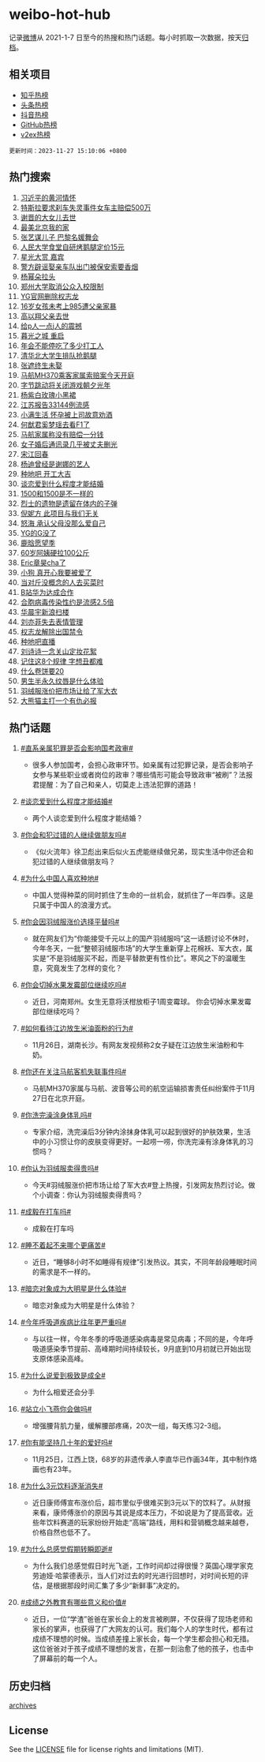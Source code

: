 # weibo-hot-hub

记录[微博](https://www.weibo.com)从 2021-1-7 日至今的热搜和热门话题。每小时抓取一次数据，按天[归档](archives)。

## 相关项目

- [知乎热榜](https://github.com/lonnyzhang423/zhihu-hot-hub)
- [头条热榜](https://github.com/lonnyzhang423/toutiao-hot-hub)
- [抖音热榜](https://github.com/lonnyzhang423/douyin-hot-hub)
- [GitHub热榜](https://github.com/lonnyzhang423/github-hot-hub)
- [v2ex热榜](https://github.com/lonnyzhang423/v2ex-hot-hub)


`更新时间：2023-11-27 15:10:06 +0800`

## 热门搜索

1. [习近平的黄河情怀](https://m.weibo.cn/search?containerid=100103type%3D1%26t%3D10%26q%3D%23%E4%B9%A0%E8%BF%91%E5%B9%B3%E7%9A%84%E9%BB%84%E6%B2%B3%E6%83%85%E6%80%80%23&stream_entry_id=51&isnewpage=1&extparam=seat%3D1%26pos%3D0%26dgr%3D0%26cate%3D10103%26c_type%3D51%26q%3D%2523%25E4%25B9%25A0%25E8%25BF%2591%25E5%25B9%25B3%25E7%259A%2584%25E9%25BB%2584%25E6%25B2%25B3%25E6%2583%2585%25E6%2580%2580%2523%26stream_entry_id%3D51%26filter_type%3Drealtimehot%26display_time%3D1701069004%26pre_seqid%3D170106900455301317907)
1. [特斯拉要求刹车失灵事件女车主赔偿500万](https://m.weibo.cn/search?containerid=100103type%3D1%26t%3D10%26q%3D%23%E7%89%B9%E6%96%AF%E6%8B%89%E8%A6%81%E6%B1%82%E5%88%B9%E8%BD%A6%E5%A4%B1%E7%81%B5%E4%BA%8B%E4%BB%B6%E5%A5%B3%E8%BD%A6%E4%B8%BB%E8%B5%94%E5%81%BF500%E4%B8%87%23&stream_entry_id=31&isnewpage=1&extparam=seat%3D1%26c_type%3D31%26dgr%3D0%26cate%3D5001%26q%3D%2523%25E7%2589%25B9%25E6%2596%25AF%25E6%258B%2589%25E8%25A6%2581%25E6%25B1%2582%25E5%2588%25B9%25E8%25BD%25A6%25E5%25A4%25B1%25E7%2581%25B5%25E4%25BA%258B%25E4%25BB%25B6%25E5%25A5%25B3%25E8%25BD%25A6%25E4%25B8%25BB%25E8%25B5%2594%25E5%2581%25BF500%25E4%25B8%2587%2523%26flag%3D1%26band_rank%3D1%26pos%3D0%26filter_type%3Drealtimehot%26stream_entry_id%3D31%26lcate%3D5001%26realpos%3D1%26display_time%3D1701069004%26pre_seqid%3D170106900455301317907)
1. [谢晋的大女儿去世](https://m.weibo.cn/search?containerid=100103type%3D1%26t%3D10%26q%3D%23%E8%B0%A2%E6%99%8B%E7%9A%84%E5%A4%A7%E5%A5%B3%E5%84%BF%E5%8E%BB%E4%B8%96%23&stream_entry_id=31&isnewpage=1&extparam=seat%3D1%26c_type%3D31%26dgr%3D0%26cate%3D5001%26q%3D%2523%25E8%25B0%25A2%25E6%2599%258B%25E7%259A%2584%25E5%25A4%25A7%25E5%25A5%25B3%25E5%2584%25BF%25E5%258E%25BB%25E4%25B8%2596%2523%26flag%3D2%26band_rank%3D2%26pos%3D1%26filter_type%3Drealtimehot%26stream_entry_id%3D31%26lcate%3D5001%26realpos%3D2%26display_time%3D1701069004%26pre_seqid%3D170106900455301317907)
1. [最美北京我的家](https://m.weibo.cn/search?containerid=100103type%3D1%26t%3D10%26q%3D%23%E6%9C%80%E7%BE%8E%E5%8C%97%E4%BA%AC%E6%88%91%E7%9A%84%E5%AE%B6%23&stream_entry_id=31&isnewpage=1&extparam=seat%3D1%26c_type%3D31%26dgr%3D0%26cate%3D5001%26q%3D%2523%25E6%259C%2580%25E7%25BE%258E%25E5%258C%2597%25E4%25BA%25AC%25E6%2588%2591%25E7%259A%2584%25E5%25AE%25B6%2523%26flag%3D0%26band_rank%3D3%26pos%3D2%26filter_type%3Drealtimehot%26stream_entry_id%3D31%26lcate%3D5001%26realpos%3D3%26display_time%3D1701069004%26pre_seqid%3D170106900455301317907)
1. [张艺谋儿子 巴黎名媛舞会](https://m.weibo.cn/search?containerid=100103type%3D1%26t%3D10%26q%3D%E5%BC%A0%E8%89%BA%E8%B0%8B%E5%84%BF%E5%AD%90+%E5%B7%B4%E9%BB%8E%E5%90%8D%E5%AA%9B%E8%88%9E%E4%BC%9A&stream_entry_id=31&isnewpage=1&extparam=seat%3D1%26c_type%3D31%26dgr%3D0%26cate%3D5001%26q%3D%25E5%25BC%25A0%25E8%2589%25BA%25E8%25B0%258B%25E5%2584%25BF%25E5%25AD%2590%2520%25E5%25B7%25B4%25E9%25BB%258E%25E5%2590%258D%25E5%25AA%259B%25E8%2588%259E%25E4%25BC%259A%26flag%3D2%26band_rank%3D4%26pos%3D3%26filter_type%3Drealtimehot%26stream_entry_id%3D31%26lcate%3D5001%26realpos%3D4%26display_time%3D1701069004%26pre_seqid%3D170106900455301317907)
1. [人民大学食堂自研烤鹅腿定价15元](https://m.weibo.cn/search?containerid=100103type%3D1%26t%3D10%26q%3D%23%E4%BA%BA%E6%B0%91%E5%A4%A7%E5%AD%A6%E9%A3%9F%E5%A0%82%E8%87%AA%E7%A0%94%E7%83%A4%E9%B9%85%E8%85%BF%E5%AE%9A%E4%BB%B715%E5%85%83%23&stream_entry_id=31&isnewpage=1&extparam=seat%3D1%26c_type%3D31%26dgr%3D0%26cate%3D5001%26q%3D%2523%25E4%25BA%25BA%25E6%25B0%2591%25E5%25A4%25A7%25E5%25AD%25A6%25E9%25A3%259F%25E5%25A0%2582%25E8%2587%25AA%25E7%25A0%2594%25E7%2583%25A4%25E9%25B9%2585%25E8%2585%25BF%25E5%25AE%259A%25E4%25BB%25B715%25E5%2585%2583%2523%26flag%3D1%26band_rank%3D5%26pos%3D4%26filter_type%3Drealtimehot%26stream_entry_id%3D31%26lcate%3D5001%26realpos%3D5%26display_time%3D1701069004%26pre_seqid%3D170106900455301317907)
1. [星光大赏 嘉宾](https://m.weibo.cn/search?containerid=100103type%3D1%26t%3D10%26q%3D%E6%98%9F%E5%85%89%E5%A4%A7%E8%B5%8F+%E5%98%89%E5%AE%BE&stream_entry_id=31&isnewpage=1&extparam=seat%3D1%26c_type%3D31%26dgr%3D0%26cate%3D5001%26q%3D%25E6%2598%259F%25E5%2585%2589%25E5%25A4%25A7%25E8%25B5%258F%2520%25E5%2598%2589%25E5%25AE%25BE%26flag%3D1%26band_rank%3D6%26pos%3D5%26filter_type%3Drealtimehot%26stream_entry_id%3D31%26lcate%3D5001%26realpos%3D6%26display_time%3D1701069004%26pre_seqid%3D170106900455301317907)
1. [警方辟谣娶亲车队出门被保安索要香烟](https://m.weibo.cn/search?containerid=100103type%3D1%26t%3D10%26q%3D%23%E8%AD%A6%E6%96%B9%E8%BE%9F%E8%B0%A3%E5%A8%B6%E4%BA%B2%E8%BD%A6%E9%98%9F%E5%87%BA%E9%97%A8%E8%A2%AB%E4%BF%9D%E5%AE%89%E7%B4%A2%E8%A6%81%E9%A6%99%E7%83%9F%23&stream_entry_id=31&isnewpage=1&extparam=seat%3D1%26c_type%3D31%26cate%3D5001%26q%3D%2523%25E8%25AD%25A6%25E6%2596%25B9%25E8%25BE%259F%25E8%25B0%25A3%25E5%25A8%25B6%25E4%25BA%25B2%25E8%25BD%25A6%25E9%2598%259F%25E5%2587%25BA%25E9%2597%25A8%25E8%25A2%25AB%25E4%25BF%259D%25E5%25AE%2589%25E7%25B4%25A2%25E8%25A6%2581%25E9%25A6%2599%25E7%2583%259F%2523%26pos%3D6%26adid%3D212571%26dgr%3D0%26band_rank%3D7%26lcate%3D5001%26stream_entry_id%3D31%26is_ad_pos%3D1%26filter_type%3Drealtimehot%26display_time%3D1701069004%26pre_seqid%3D170106900455301317907)
1. [杨幂朵拉头](https://m.weibo.cn/search?containerid=100103type%3D1%26t%3D10%26q%3D%23%E6%9D%A8%E5%B9%82%E6%9C%B5%E6%8B%89%E5%A4%B4%23&stream_entry_id=31&isnewpage=1&extparam=seat%3D1%26c_type%3D31%26dgr%3D0%26cate%3D5001%26q%3D%2523%25E6%259D%25A8%25E5%25B9%2582%25E6%259C%25B5%25E6%258B%2589%25E5%25A4%25B4%2523%26flag%3D2%26band_rank%3D7%26pos%3D7%26filter_type%3Drealtimehot%26stream_entry_id%3D31%26lcate%3D5001%26realpos%3D7%26display_time%3D1701069004%26pre_seqid%3D170106900455301317907)
1. [郑州大学取消公众入校限制](https://m.weibo.cn/search?containerid=100103type%3D1%26t%3D10%26q%3D%23%E9%83%91%E5%B7%9E%E5%A4%A7%E5%AD%A6%E5%8F%96%E6%B6%88%E5%85%AC%E4%BC%97%E5%85%A5%E6%A0%A1%E9%99%90%E5%88%B6%23&stream_entry_id=31&isnewpage=1&extparam=seat%3D1%26c_type%3D31%26dgr%3D0%26cate%3D5001%26q%3D%2523%25E9%2583%2591%25E5%25B7%259E%25E5%25A4%25A7%25E5%25AD%25A6%25E5%258F%2596%25E6%25B6%2588%25E5%2585%25AC%25E4%25BC%2597%25E5%2585%25A5%25E6%25A0%25A1%25E9%2599%2590%25E5%2588%25B6%2523%26flag%3D2%26band_rank%3D8%26pos%3D8%26filter_type%3Drealtimehot%26stream_entry_id%3D31%26lcate%3D5001%26realpos%3D8%26display_time%3D1701069004%26pre_seqid%3D170106900455301317907)
1. [YG官网删除权志龙](https://m.weibo.cn/search?containerid=100103type%3D1%26t%3D10%26q%3D%23YG%E5%AE%98%E7%BD%91%E5%88%A0%E9%99%A4%E6%9D%83%E5%BF%97%E9%BE%99%23&stream_entry_id=31&isnewpage=1&extparam=seat%3D1%26c_type%3D31%26dgr%3D0%26cate%3D5001%26q%3D%2523YG%25E5%25AE%2598%25E7%25BD%2591%25E5%2588%25A0%25E9%2599%25A4%25E6%259D%2583%25E5%25BF%2597%25E9%25BE%2599%2523%26flag%3D2%26band_rank%3D9%26pos%3D9%26filter_type%3Drealtimehot%26stream_entry_id%3D31%26lcate%3D5001%26realpos%3D9%26display_time%3D1701069004%26pre_seqid%3D170106900455301317907)
1. [16岁女孩未考上985遭父亲家暴](https://m.weibo.cn/search?containerid=100103type%3D1%26t%3D10%26q%3D%2316%E5%B2%81%E5%A5%B3%E5%AD%A9%E6%9C%AA%E8%80%83%E4%B8%8A985%E9%81%AD%E7%88%B6%E4%BA%B2%E5%AE%B6%E6%9A%B4%23&stream_entry_id=31&isnewpage=1&extparam=seat%3D1%26c_type%3D31%26dgr%3D0%26cate%3D5001%26q%3D%252316%25E5%25B2%2581%25E5%25A5%25B3%25E5%25AD%25A9%25E6%259C%25AA%25E8%2580%2583%25E4%25B8%258A985%25E9%2581%25AD%25E7%2588%25B6%25E4%25BA%25B2%25E5%25AE%25B6%25E6%259A%25B4%2523%26flag%3D2%26band_rank%3D10%26pos%3D10%26filter_type%3Drealtimehot%26stream_entry_id%3D31%26lcate%3D5001%26realpos%3D10%26display_time%3D1701069004%26pre_seqid%3D170106900455301317907)
1. [高以翔父亲去世](https://m.weibo.cn/search?containerid=100103type%3D1%26t%3D10%26q%3D%23%E9%AB%98%E4%BB%A5%E7%BF%94%E7%88%B6%E4%BA%B2%E5%8E%BB%E4%B8%96%23&stream_entry_id=31&isnewpage=1&extparam=seat%3D1%26c_type%3D31%26dgr%3D0%26cate%3D5001%26q%3D%2523%25E9%25AB%2598%25E4%25BB%25A5%25E7%25BF%2594%25E7%2588%25B6%25E4%25BA%25B2%25E5%258E%25BB%25E4%25B8%2596%2523%26flag%3D0%26band_rank%3D11%26pos%3D11%26filter_type%3Drealtimehot%26stream_entry_id%3D31%26lcate%3D5001%26realpos%3D11%26display_time%3D1701069004%26pre_seqid%3D170106900455301317907)
1. [给p人一点j人的震撼](https://m.weibo.cn/search?containerid=100103type%3D1%26t%3D10%26q%3D%E7%BB%99p%E4%BA%BA%E4%B8%80%E7%82%B9j%E4%BA%BA%E7%9A%84%E9%9C%87%E6%92%BC&stream_entry_id=31&isnewpage=1&extparam=seat%3D1%26c_type%3D31%26dgr%3D0%26cate%3D5001%26q%3D%25E7%25BB%2599p%25E4%25BA%25BA%25E4%25B8%2580%25E7%2582%25B9j%25E4%25BA%25BA%25E7%259A%2584%25E9%259C%2587%25E6%2592%25BC%26flag%3D1%26band_rank%3D12%26pos%3D12%26filter_type%3Drealtimehot%26stream_entry_id%3D31%26lcate%3D5001%26realpos%3D12%26display_time%3D1701069004%26pre_seqid%3D170106900455301317907)
1. [暮光之城 重启](https://m.weibo.cn/search?containerid=100103type%3D1%26t%3D10%26q%3D%E6%9A%AE%E5%85%89%E4%B9%8B%E5%9F%8E+%E9%87%8D%E5%90%AF&stream_entry_id=31&isnewpage=1&extparam=seat%3D1%26c_type%3D31%26dgr%3D0%26cate%3D5001%26q%3D%25E6%259A%25AE%25E5%2585%2589%25E4%25B9%258B%25E5%259F%258E%2520%25E9%2587%258D%25E5%2590%25AF%26flag%3D0%26band_rank%3D13%26pos%3D13%26filter_type%3Drealtimehot%26stream_entry_id%3D31%26lcate%3D5001%26realpos%3D13%26display_time%3D1701069004%26pre_seqid%3D170106900455301317907)
1. [年会不能停吃了多少打工人](https://m.weibo.cn/search?containerid=100103type%3D1%26t%3D10%26q%3D%E5%B9%B4%E4%BC%9A%E4%B8%8D%E8%83%BD%E5%81%9C%E5%90%83%E4%BA%86%E5%A4%9A%E5%B0%91%E6%89%93%E5%B7%A5%E4%BA%BA&stream_entry_id=31&isnewpage=1&extparam=seat%3D1%26c_type%3D31%26dgr%3D0%26cate%3D5001%26q%3D%25E5%25B9%25B4%25E4%25BC%259A%25E4%25B8%258D%25E8%2583%25BD%25E5%2581%259C%25E5%2590%2583%25E4%25BA%2586%25E5%25A4%259A%25E5%25B0%2591%25E6%2589%2593%25E5%25B7%25A5%25E4%25BA%25BA%26flag%3D1%26band_rank%3D14%26pos%3D14%26filter_type%3Drealtimehot%26stream_entry_id%3D31%26lcate%3D5001%26realpos%3D14%26display_time%3D1701069004%26pre_seqid%3D170106900455301317907)
1. [清华北大学生排队抢鹅腿](https://m.weibo.cn/search?containerid=100103type%3D1%26t%3D10%26q%3D%23%E6%B8%85%E5%8D%8E%E5%8C%97%E5%A4%A7%E5%AD%A6%E7%94%9F%E6%8E%92%E9%98%9F%E6%8A%A2%E9%B9%85%E8%85%BF%23&stream_entry_id=31&isnewpage=1&extparam=seat%3D1%26c_type%3D31%26dgr%3D0%26cate%3D5001%26q%3D%2523%25E6%25B8%2585%25E5%258D%258E%25E5%258C%2597%25E5%25A4%25A7%25E5%25AD%25A6%25E7%2594%259F%25E6%258E%2592%25E9%2598%259F%25E6%258A%25A2%25E9%25B9%2585%25E8%2585%25BF%2523%26flag%3D32768%26band_rank%3D15%26pos%3D15%26filter_type%3Drealtimehot%26stream_entry_id%3D31%26lcate%3D5001%26realpos%3D15%26display_time%3D1701069004%26pre_seqid%3D170106900455301317907)
1. [张遮终生未娶](https://m.weibo.cn/search?containerid=100103type%3D1%26t%3D10%26q%3D%23%E5%BC%A0%E9%81%AE%E7%BB%88%E7%94%9F%E6%9C%AA%E5%A8%B6%23&stream_entry_id=31&isnewpage=1&extparam=seat%3D1%26c_type%3D31%26dgr%3D0%26cate%3D5001%26q%3D%2523%25E5%25BC%25A0%25E9%2581%25AE%25E7%25BB%2588%25E7%2594%259F%25E6%259C%25AA%25E5%25A8%25B6%2523%26flag%3D0%26band_rank%3D16%26pos%3D16%26filter_type%3Drealtimehot%26stream_entry_id%3D31%26lcate%3D5001%26realpos%3D16%26display_time%3D1701069004%26pre_seqid%3D170106900455301317907)
1. [马航MH370乘客家属索赔案今天开庭](https://m.weibo.cn/search?containerid=100103type%3D1%26t%3D10%26q%3D%23%E9%A9%AC%E8%88%AAMH370%E4%B9%98%E5%AE%A2%E5%AE%B6%E5%B1%9E%E7%B4%A2%E8%B5%94%E6%A1%88%E4%BB%8A%E5%A4%A9%E5%BC%80%E5%BA%AD%23&stream_entry_id=31&isnewpage=1&extparam=seat%3D1%26c_type%3D31%26dgr%3D0%26cate%3D5001%26q%3D%2523%25E9%25A9%25AC%25E8%2588%25AAMH370%25E4%25B9%2598%25E5%25AE%25A2%25E5%25AE%25B6%25E5%25B1%259E%25E7%25B4%25A2%25E8%25B5%2594%25E6%25A1%2588%25E4%25BB%258A%25E5%25A4%25A9%25E5%25BC%2580%25E5%25BA%25AD%2523%26flag%3D2%26band_rank%3D17%26pos%3D17%26filter_type%3Drealtimehot%26stream_entry_id%3D31%26lcate%3D5001%26realpos%3D17%26display_time%3D1701069004%26pre_seqid%3D170106900455301317907)
1. [字节跳动将关闭游戏朝夕光年](https://m.weibo.cn/search?containerid=100103type%3D1%26t%3D10%26q%3D%23%E5%AD%97%E8%8A%82%E8%B7%B3%E5%8A%A8%E5%B0%86%E5%85%B3%E9%97%AD%E6%B8%B8%E6%88%8F%E6%9C%9D%E5%A4%95%E5%85%89%E5%B9%B4%23&stream_entry_id=31&isnewpage=1&extparam=seat%3D1%26c_type%3D31%26dgr%3D0%26cate%3D5001%26q%3D%2523%25E5%25AD%2597%25E8%258A%2582%25E8%25B7%25B3%25E5%258A%25A8%25E5%25B0%2586%25E5%2585%25B3%25E9%2597%25AD%25E6%25B8%25B8%25E6%2588%258F%25E6%259C%259D%25E5%25A4%2595%25E5%2585%2589%25E5%25B9%25B4%2523%26flag%3D0%26band_rank%3D18%26pos%3D18%26filter_type%3Drealtimehot%26stream_entry_id%3D31%26lcate%3D5001%26realpos%3D18%26display_time%3D1701069004%26pre_seqid%3D170106900455301317907)
1. [杨紫白玫瑰小黑裙](https://m.weibo.cn/search?containerid=100103type%3D1%26t%3D10%26q%3D%23%E6%9D%A8%E7%B4%AB%E7%99%BD%E7%8E%AB%E7%91%B0%E5%B0%8F%E9%BB%91%E8%A3%99%23&stream_entry_id=31&isnewpage=1&extparam=seat%3D1%26c_type%3D31%26dgr%3D0%26cate%3D5001%26q%3D%2523%25E6%259D%25A8%25E7%25B4%25AB%25E7%2599%25BD%25E7%258E%25AB%25E7%2591%25B0%25E5%25B0%258F%25E9%25BB%2591%25E8%25A3%2599%2523%26flag%3D1%26band_rank%3D19%26pos%3D19%26filter_type%3Drealtimehot%26stream_entry_id%3D31%26lcate%3D5001%26realpos%3D19%26display_time%3D1701069004%26pre_seqid%3D170106900455301317907)
1. [江苏报告33144例流感](https://m.weibo.cn/search?containerid=100103type%3D1%26t%3D10%26q%3D%23%E6%B1%9F%E8%8B%8F%E6%8A%A5%E5%91%8A33144%E4%BE%8B%E6%B5%81%E6%84%9F%23&stream_entry_id=31&isnewpage=1&extparam=seat%3D1%26c_type%3D31%26dgr%3D0%26cate%3D5001%26q%3D%2523%25E6%25B1%259F%25E8%258B%258F%25E6%258A%25A5%25E5%2591%258A33144%25E4%25BE%258B%25E6%25B5%2581%25E6%2584%259F%2523%26flag%3D1%26band_rank%3D20%26pos%3D20%26filter_type%3Drealtimehot%26stream_entry_id%3D31%26lcate%3D5001%26realpos%3D20%26display_time%3D1701069004%26pre_seqid%3D170106900455301317907)
1. [小满生活 怀孕被上司故意劝酒](https://m.weibo.cn/search?containerid=100103type%3D1%26t%3D10%26q%3D%E5%B0%8F%E6%BB%A1%E7%94%9F%E6%B4%BB+%E6%80%80%E5%AD%95%E8%A2%AB%E4%B8%8A%E5%8F%B8%E6%95%85%E6%84%8F%E5%8A%9D%E9%85%92&stream_entry_id=31&isnewpage=1&extparam=seat%3D1%26c_type%3D31%26dgr%3D0%26cate%3D5001%26q%3D%25E5%25B0%258F%25E6%25BB%25A1%25E7%2594%259F%25E6%25B4%25BB%2520%25E6%2580%2580%25E5%25AD%2595%25E8%25A2%25AB%25E4%25B8%258A%25E5%258F%25B8%25E6%2595%2585%25E6%2584%258F%25E5%258A%259D%25E9%2585%2592%26flag%3D1%26band_rank%3D21%26pos%3D21%26filter_type%3Drealtimehot%26stream_entry_id%3D31%26lcate%3D5001%26realpos%3D21%26display_time%3D1701069004%26pre_seqid%3D170106900455301317907)
1. [何猷君奚梦瑶去看F1了](https://m.weibo.cn/search?containerid=100103type%3D1%26t%3D10%26q%3D%E4%BD%95%E7%8C%B7%E5%90%9B%E5%A5%9A%E6%A2%A6%E7%91%B6%E5%8E%BB%E7%9C%8BF1%E4%BA%86&stream_entry_id=31&isnewpage=1&extparam=seat%3D1%26c_type%3D31%26dgr%3D0%26cate%3D5001%26q%3D%25E4%25BD%2595%25E7%258C%25B7%25E5%2590%259B%25E5%25A5%259A%25E6%25A2%25A6%25E7%2591%25B6%25E5%258E%25BB%25E7%259C%258BF1%25E4%25BA%2586%26flag%3D1%26band_rank%3D22%26pos%3D22%26filter_type%3Drealtimehot%26stream_entry_id%3D31%26lcate%3D5001%26realpos%3D22%26display_time%3D1701069004%26pre_seqid%3D170106900455301317907)
1. [马航家属称没有赔偿一分钱](https://m.weibo.cn/search?containerid=100103type%3D1%26t%3D10%26q%3D%23%E9%A9%AC%E8%88%AA%E5%AE%B6%E5%B1%9E%E7%A7%B0%E6%B2%A1%E6%9C%89%E8%B5%94%E5%81%BF%E4%B8%80%E5%88%86%E9%92%B1%23&stream_entry_id=31&isnewpage=1&extparam=seat%3D1%26c_type%3D31%26dgr%3D0%26cate%3D5001%26q%3D%2523%25E9%25A9%25AC%25E8%2588%25AA%25E5%25AE%25B6%25E5%25B1%259E%25E7%25A7%25B0%25E6%25B2%25A1%25E6%259C%2589%25E8%25B5%2594%25E5%2581%25BF%25E4%25B8%2580%25E5%2588%2586%25E9%2592%25B1%2523%26flag%3D0%26band_rank%3D23%26pos%3D23%26filter_type%3Drealtimehot%26stream_entry_id%3D31%26lcate%3D5001%26realpos%3D23%26display_time%3D1701069004%26pre_seqid%3D170106900455301317907)
1. [女子婚后通讯录几乎被丈夫删光](https://m.weibo.cn/search?containerid=100103type%3D1%26t%3D10%26q%3D%23%E5%A5%B3%E5%AD%90%E5%A9%9A%E5%90%8E%E9%80%9A%E8%AE%AF%E5%BD%95%E5%87%A0%E4%B9%8E%E8%A2%AB%E4%B8%88%E5%A4%AB%E5%88%A0%E5%85%89%23&stream_entry_id=31&isnewpage=1&extparam=seat%3D1%26c_type%3D31%26dgr%3D0%26cate%3D5001%26q%3D%2523%25E5%25A5%25B3%25E5%25AD%2590%25E5%25A9%259A%25E5%2590%258E%25E9%2580%259A%25E8%25AE%25AF%25E5%25BD%2595%25E5%2587%25A0%25E4%25B9%258E%25E8%25A2%25AB%25E4%25B8%2588%25E5%25A4%25AB%25E5%2588%25A0%25E5%2585%2589%2523%26flag%3D1%26band_rank%3D24%26pos%3D24%26filter_type%3Drealtimehot%26stream_entry_id%3D31%26lcate%3D5001%26realpos%3D24%26display_time%3D1701069004%26pre_seqid%3D170106900455301317907)
1. [宋江回春](https://m.weibo.cn/search?containerid=100103type%3D1%26t%3D10%26q%3D%E5%AE%8B%E6%B1%9F%E5%9B%9E%E6%98%A5&stream_entry_id=31&isnewpage=1&extparam=seat%3D1%26c_type%3D31%26dgr%3D0%26cate%3D5001%26q%3D%25E5%25AE%258B%25E6%25B1%259F%25E5%259B%259E%25E6%2598%25A5%26flag%3D1%26band_rank%3D25%26pos%3D25%26filter_type%3Drealtimehot%26stream_entry_id%3D31%26lcate%3D5001%26realpos%3D25%26display_time%3D1701069004%26pre_seqid%3D170106900455301317907)
1. [杨迪曾经是谢娜的艺人](https://m.weibo.cn/search?containerid=100103type%3D1%26t%3D10%26q%3D%23%E6%9D%A8%E8%BF%AA%E6%9B%BE%E7%BB%8F%E6%98%AF%E8%B0%A2%E5%A8%9C%E7%9A%84%E8%89%BA%E4%BA%BA%23&stream_entry_id=31&isnewpage=1&extparam=seat%3D1%26c_type%3D31%26dgr%3D0%26cate%3D5001%26q%3D%2523%25E6%259D%25A8%25E8%25BF%25AA%25E6%259B%25BE%25E7%25BB%258F%25E6%2598%25AF%25E8%25B0%25A2%25E5%25A8%259C%25E7%259A%2584%25E8%2589%25BA%25E4%25BA%25BA%2523%26flag%3D1%26band_rank%3D26%26pos%3D26%26filter_type%3Drealtimehot%26stream_entry_id%3D31%26lcate%3D5001%26realpos%3D26%26display_time%3D1701069004%26pre_seqid%3D170106900455301317907)
1. [种地吧 开工大吉](https://m.weibo.cn/search?containerid=100103type%3D1%26t%3D10%26q%3D%E7%A7%8D%E5%9C%B0%E5%90%A7+%E5%BC%80%E5%B7%A5%E5%A4%A7%E5%90%89&stream_entry_id=31&isnewpage=1&extparam=seat%3D1%26c_type%3D31%26dgr%3D0%26cate%3D5001%26q%3D%25E7%25A7%258D%25E5%259C%25B0%25E5%2590%25A7%2520%25E5%25BC%2580%25E5%25B7%25A5%25E5%25A4%25A7%25E5%2590%2589%26flag%3D0%26band_rank%3D27%26pos%3D27%26filter_type%3Drealtimehot%26stream_entry_id%3D31%26lcate%3D5001%26realpos%3D27%26display_time%3D1701069004%26pre_seqid%3D170106900455301317907)
1. [谈恋爱到什么程度才能结婚](https://m.weibo.cn/search?containerid=100103type%3D1%26t%3D10%26q%3D%23%E8%B0%88%E6%81%8B%E7%88%B1%E5%88%B0%E4%BB%80%E4%B9%88%E7%A8%8B%E5%BA%A6%E6%89%8D%E8%83%BD%E7%BB%93%E5%A9%9A%23&stream_entry_id=31&isnewpage=1&extparam=seat%3D1%26c_type%3D31%26dgr%3D0%26cate%3D5001%26q%3D%2523%25E8%25B0%2588%25E6%2581%258B%25E7%2588%25B1%25E5%2588%25B0%25E4%25BB%2580%25E4%25B9%2588%25E7%25A8%258B%25E5%25BA%25A6%25E6%2589%258D%25E8%2583%25BD%25E7%25BB%2593%25E5%25A9%259A%2523%26flag%3D1%26band_rank%3D28%26pos%3D28%26filter_type%3Drealtimehot%26stream_entry_id%3D31%26lcate%3D5001%26realpos%3D28%26display_time%3D1701069004%26pre_seqid%3D170106900455301317907)
1. [1500和1500是不一样的](https://m.weibo.cn/search?containerid=100103type%3D1%26t%3D10%26q%3D1500%E5%92%8C1500%E6%98%AF%E4%B8%8D%E4%B8%80%E6%A0%B7%E7%9A%84&stream_entry_id=31&isnewpage=1&extparam=seat%3D1%26c_type%3D31%26dgr%3D0%26cate%3D5001%26q%3D1500%25E5%2592%258C1500%25E6%2598%25AF%25E4%25B8%258D%25E4%25B8%2580%25E6%25A0%25B7%25E7%259A%2584%26flag%3D0%26band_rank%3D29%26pos%3D29%26filter_type%3Drealtimehot%26stream_entry_id%3D31%26lcate%3D5001%26realpos%3D29%26display_time%3D1701069004%26pre_seqid%3D170106900455301317907)
1. [烈士的遗物是遗留在体内的子弹](https://m.weibo.cn/search?containerid=100103type%3D1%26t%3D10%26q%3D%23%E7%83%88%E5%A3%AB%E7%9A%84%E9%81%97%E7%89%A9%E6%98%AF%E9%81%97%E7%95%99%E5%9C%A8%E4%BD%93%E5%86%85%E7%9A%84%E5%AD%90%E5%BC%B9%23&stream_entry_id=31&isnewpage=1&extparam=seat%3D1%26c_type%3D31%26dgr%3D0%26cate%3D5001%26q%3D%2523%25E7%2583%2588%25E5%25A3%25AB%25E7%259A%2584%25E9%2581%2597%25E7%2589%25A9%25E6%2598%25AF%25E9%2581%2597%25E7%2595%2599%25E5%259C%25A8%25E4%25BD%2593%25E5%2586%2585%25E7%259A%2584%25E5%25AD%2590%25E5%25BC%25B9%2523%26flag%3D0%26band_rank%3D30%26pos%3D30%26filter_type%3Drealtimehot%26stream_entry_id%3D31%26lcate%3D5001%26realpos%3D30%26display_time%3D1701069004%26pre_seqid%3D170106900455301317907)
1. [倪妮方 此项目与我们无关](https://m.weibo.cn/search?containerid=100103type%3D1%26t%3D10%26q%3D%E5%80%AA%E5%A6%AE%E6%96%B9+%E6%AD%A4%E9%A1%B9%E7%9B%AE%E4%B8%8E%E6%88%91%E4%BB%AC%E6%97%A0%E5%85%B3&stream_entry_id=31&isnewpage=1&extparam=seat%3D1%26c_type%3D31%26dgr%3D0%26cate%3D5001%26q%3D%25E5%2580%25AA%25E5%25A6%25AE%25E6%2596%25B9%2520%25E6%25AD%25A4%25E9%25A1%25B9%25E7%259B%25AE%25E4%25B8%258E%25E6%2588%2591%25E4%25BB%25AC%25E6%2597%25A0%25E5%2585%25B3%26flag%3D1%26band_rank%3D31%26pos%3D31%26filter_type%3Drealtimehot%26stream_entry_id%3D31%26lcate%3D5001%26realpos%3D31%26display_time%3D1701069004%26pre_seqid%3D170106900455301317907)
1. [怒海 承认父母没那么爱自己](https://m.weibo.cn/search?containerid=100103type%3D1%26t%3D10%26q%3D%E6%80%92%E6%B5%B7+%E6%89%BF%E8%AE%A4%E7%88%B6%E6%AF%8D%E6%B2%A1%E9%82%A3%E4%B9%88%E7%88%B1%E8%87%AA%E5%B7%B1&stream_entry_id=31&isnewpage=1&extparam=seat%3D1%26c_type%3D31%26dgr%3D0%26cate%3D5001%26q%3D%25E6%2580%2592%25E6%25B5%25B7%2520%25E6%2589%25BF%25E8%25AE%25A4%25E7%2588%25B6%25E6%25AF%258D%25E6%25B2%25A1%25E9%2582%25A3%25E4%25B9%2588%25E7%2588%25B1%25E8%2587%25AA%25E5%25B7%25B1%26flag%3D0%26band_rank%3D32%26pos%3D32%26filter_type%3Drealtimehot%26stream_entry_id%3D31%26lcate%3D5001%26realpos%3D32%26display_time%3D1701069004%26pre_seqid%3D170106900455301317907)
1. [YG的G没了](https://m.weibo.cn/search?containerid=100103type%3D1%26t%3D10%26q%3DYG%E7%9A%84G%E6%B2%A1%E4%BA%86&stream_entry_id=31&isnewpage=1&extparam=seat%3D1%26c_type%3D31%26dgr%3D0%26cate%3D5001%26q%3DYG%25E7%259A%2584G%25E6%25B2%25A1%25E4%25BA%2586%26flag%3D1%26band_rank%3D33%26pos%3D33%26filter_type%3Drealtimehot%26stream_entry_id%3D31%26lcate%3D5001%26realpos%3D33%26display_time%3D1701069004%26pre_seqid%3D170106900455301317907)
1. [鹿晗愿望季](https://m.weibo.cn/search?containerid=100103type%3D1%26t%3D10%26q%3D%23%E9%B9%BF%E6%99%97%E6%84%BF%E6%9C%9B%E5%AD%A3%23&stream_entry_id=31&isnewpage=1&extparam=seat%3D1%26c_type%3D31%26dgr%3D0%26cate%3D5001%26q%3D%2523%25E9%25B9%25BF%25E6%2599%2597%25E6%2584%25BF%25E6%259C%259B%25E5%25AD%25A3%2523%26flag%3D1%26band_rank%3D34%26pos%3D34%26filter_type%3Drealtimehot%26stream_entry_id%3D31%26lcate%3D5001%26realpos%3D34%26display_time%3D1701069004%26pre_seqid%3D170106900455301317907)
1. [60岁阿姨硬拉100公斤](https://m.weibo.cn/search?containerid=100103type%3D1%26t%3D10%26q%3D%2360%E5%B2%81%E9%98%BF%E5%A7%A8%E7%A1%AC%E6%8B%89100%E5%85%AC%E6%96%A4%23&stream_entry_id=31&isnewpage=1&extparam=seat%3D1%26c_type%3D31%26dgr%3D0%26cate%3D5001%26q%3D%252360%25E5%25B2%2581%25E9%2598%25BF%25E5%25A7%25A8%25E7%25A1%25AC%25E6%258B%2589100%25E5%2585%25AC%25E6%2596%25A4%2523%26flag%3D1%26band_rank%3D35%26pos%3D35%26filter_type%3Drealtimehot%26stream_entry_id%3D31%26lcate%3D5001%26realpos%3D35%26display_time%3D1701069004%26pre_seqid%3D170106900455301317907)
1. [Eric章昊cha了](https://m.weibo.cn/search?containerid=100103type%3D1%26t%3D10%26q%3DEric%E7%AB%A0%E6%98%8Acha%E4%BA%86&stream_entry_id=31&isnewpage=1&extparam=seat%3D1%26c_type%3D31%26dgr%3D0%26cate%3D5001%26q%3DEric%25E7%25AB%25A0%25E6%2598%258Acha%25E4%25BA%2586%26flag%3D1%26band_rank%3D36%26pos%3D36%26filter_type%3Drealtimehot%26stream_entry_id%3D31%26lcate%3D5001%26realpos%3D36%26display_time%3D1701069004%26pre_seqid%3D170106900455301317907)
1. [小狗 真开心我要被爱了](https://m.weibo.cn/search?containerid=100103type%3D1%26t%3D10%26q%3D%E5%B0%8F%E7%8B%97+%E7%9C%9F%E5%BC%80%E5%BF%83%E6%88%91%E8%A6%81%E8%A2%AB%E7%88%B1%E4%BA%86&stream_entry_id=31&isnewpage=1&extparam=seat%3D1%26c_type%3D31%26dgr%3D0%26cate%3D5001%26q%3D%25E5%25B0%258F%25E7%258B%2597%2520%25E7%259C%259F%25E5%25BC%2580%25E5%25BF%2583%25E6%2588%2591%25E8%25A6%2581%25E8%25A2%25AB%25E7%2588%25B1%25E4%25BA%2586%26flag%3D1%26band_rank%3D37%26pos%3D37%26filter_type%3Drealtimehot%26stream_entry_id%3D31%26lcate%3D5001%26realpos%3D37%26display_time%3D1701069004%26pre_seqid%3D170106900455301317907)
1. [当对斤没概念的人去买菜时](https://m.weibo.cn/search?containerid=100103type%3D1%26t%3D10%26q%3D%23%E5%BD%93%E5%AF%B9%E6%96%A4%E6%B2%A1%E6%A6%82%E5%BF%B5%E7%9A%84%E4%BA%BA%E5%8E%BB%E4%B9%B0%E8%8F%9C%E6%97%B6%23&stream_entry_id=31&isnewpage=1&extparam=seat%3D1%26c_type%3D31%26dgr%3D0%26cate%3D5001%26q%3D%2523%25E5%25BD%2593%25E5%25AF%25B9%25E6%2596%25A4%25E6%25B2%25A1%25E6%25A6%2582%25E5%25BF%25B5%25E7%259A%2584%25E4%25BA%25BA%25E5%258E%25BB%25E4%25B9%25B0%25E8%258F%259C%25E6%2597%25B6%2523%26flag%3D1%26band_rank%3D38%26pos%3D38%26filter_type%3Drealtimehot%26stream_entry_id%3D31%26lcate%3D5001%26realpos%3D38%26display_time%3D1701069004%26pre_seqid%3D170106900455301317907)
1. [B站华为达成合作](https://m.weibo.cn/search?containerid=100103type%3D1%26t%3D10%26q%3D%23B%E7%AB%99%E5%8D%8E%E4%B8%BA%E8%BE%BE%E6%88%90%E5%90%88%E4%BD%9C%23&stream_entry_id=31&isnewpage=1&extparam=seat%3D1%26c_type%3D31%26dgr%3D0%26cate%3D5001%26q%3D%2523B%25E7%25AB%2599%25E5%258D%258E%25E4%25B8%25BA%25E8%25BE%25BE%25E6%2588%2590%25E5%2590%2588%25E4%25BD%259C%2523%26flag%3D0%26band_rank%3D39%26pos%3D39%26filter_type%3Drealtimehot%26stream_entry_id%3D31%26lcate%3D5001%26realpos%3D39%26display_time%3D1701069004%26pre_seqid%3D170106900455301317907)
1. [合胞病毒传染性约是流感2.5倍](https://m.weibo.cn/search?containerid=100103type%3D1%26t%3D10%26q%3D%23%E5%90%88%E8%83%9E%E7%97%85%E6%AF%92%E4%BC%A0%E6%9F%93%E6%80%A7%E7%BA%A6%E6%98%AF%E6%B5%81%E6%84%9F2.5%E5%80%8D%23&stream_entry_id=31&isnewpage=1&extparam=seat%3D1%26c_type%3D31%26dgr%3D0%26cate%3D5001%26q%3D%2523%25E5%2590%2588%25E8%2583%259E%25E7%2597%2585%25E6%25AF%2592%25E4%25BC%25A0%25E6%259F%2593%25E6%2580%25A7%25E7%25BA%25A6%25E6%2598%25AF%25E6%25B5%2581%25E6%2584%259F2.5%25E5%2580%258D%2523%26flag%3D1%26band_rank%3D40%26pos%3D40%26filter_type%3Drealtimehot%26stream_entry_id%3D31%26lcate%3D5001%26realpos%3D40%26display_time%3D1701069004%26pre_seqid%3D170106900455301317907)
1. [华晨宇新浪扫楼](https://m.weibo.cn/search?containerid=100103type%3D1%26t%3D10%26q%3D%23%E5%8D%8E%E6%99%A8%E5%AE%87%E6%96%B0%E6%B5%AA%E6%89%AB%E6%A5%BC%23&stream_entry_id=31&isnewpage=1&extparam=seat%3D1%26c_type%3D31%26dgr%3D0%26cate%3D5001%26q%3D%2523%25E5%258D%258E%25E6%2599%25A8%25E5%25AE%2587%25E6%2596%25B0%25E6%25B5%25AA%25E6%2589%25AB%25E6%25A5%25BC%2523%26flag%3D1%26band_rank%3D41%26pos%3D41%26filter_type%3Drealtimehot%26stream_entry_id%3D31%26lcate%3D5001%26realpos%3D41%26display_time%3D1701069004%26pre_seqid%3D170106900455301317907)
1. [刘亦菲失去表情管理](https://m.weibo.cn/search?containerid=100103type%3D1%26t%3D10%26q%3D%E5%88%98%E4%BA%A6%E8%8F%B2%E5%A4%B1%E5%8E%BB%E8%A1%A8%E6%83%85%E7%AE%A1%E7%90%86&stream_entry_id=31&isnewpage=1&extparam=seat%3D1%26c_type%3D31%26dgr%3D0%26cate%3D5001%26q%3D%25E5%2588%2598%25E4%25BA%25A6%25E8%258F%25B2%25E5%25A4%25B1%25E5%258E%25BB%25E8%25A1%25A8%25E6%2583%2585%25E7%25AE%25A1%25E7%2590%2586%26flag%3D0%26band_rank%3D42%26pos%3D42%26filter_type%3Drealtimehot%26stream_entry_id%3D31%26lcate%3D5001%26realpos%3D42%26display_time%3D1701069004%26pre_seqid%3D170106900455301317907)
1. [权志龙解除出国禁令](https://m.weibo.cn/search?containerid=100103type%3D1%26t%3D10%26q%3D%23%E6%9D%83%E5%BF%97%E9%BE%99%E8%A7%A3%E9%99%A4%E5%87%BA%E5%9B%BD%E7%A6%81%E4%BB%A4%23&stream_entry_id=31&isnewpage=1&extparam=seat%3D1%26c_type%3D31%26dgr%3D0%26cate%3D5001%26q%3D%2523%25E6%259D%2583%25E5%25BF%2597%25E9%25BE%2599%25E8%25A7%25A3%25E9%2599%25A4%25E5%2587%25BA%25E5%259B%25BD%25E7%25A6%2581%25E4%25BB%25A4%2523%26flag%3D1%26band_rank%3D43%26pos%3D43%26filter_type%3Drealtimehot%26stream_entry_id%3D31%26lcate%3D5001%26realpos%3D43%26display_time%3D1701069004%26pre_seqid%3D170106900455301317907)
1. [种地吧直播](https://m.weibo.cn/search?containerid=100103type%3D1%26t%3D10%26q%3D%E7%A7%8D%E5%9C%B0%E5%90%A7%E7%9B%B4%E6%92%AD&stream_entry_id=31&isnewpage=1&extparam=seat%3D1%26c_type%3D31%26dgr%3D0%26cate%3D5001%26q%3D%25E7%25A7%258D%25E5%259C%25B0%25E5%2590%25A7%25E7%259B%25B4%25E6%2592%25AD%26flag%3D0%26band_rank%3D44%26pos%3D44%26filter_type%3Drealtimehot%26stream_entry_id%3D31%26lcate%3D5001%26realpos%3D44%26display_time%3D1701069004%26pre_seqid%3D170106900455301317907)
1. [刘诗诗一念关山定妆花絮](https://m.weibo.cn/search?containerid=100103type%3D1%26t%3D10%26q%3D%23%E5%88%98%E8%AF%97%E8%AF%97%E4%B8%80%E5%BF%B5%E5%85%B3%E5%B1%B1%E5%AE%9A%E5%A6%86%E8%8A%B1%E7%B5%AE%23&stream_entry_id=31&isnewpage=1&extparam=seat%3D1%26c_type%3D31%26dgr%3D0%26cate%3D5001%26q%3D%2523%25E5%2588%2598%25E8%25AF%2597%25E8%25AF%2597%25E4%25B8%2580%25E5%25BF%25B5%25E5%2585%25B3%25E5%25B1%25B1%25E5%25AE%259A%25E5%25A6%2586%25E8%258A%25B1%25E7%25B5%25AE%2523%26flag%3D1%26band_rank%3D45%26pos%3D45%26filter_type%3Drealtimehot%26stream_entry_id%3D31%26lcate%3D5001%26realpos%3D45%26display_time%3D1701069004%26pre_seqid%3D170106900455301317907)
1. [记住这8个规律 字想丑都难](https://m.weibo.cn/search?containerid=100103type%3D1%26t%3D10%26q%3D%E8%AE%B0%E4%BD%8F%E8%BF%998%E4%B8%AA%E8%A7%84%E5%BE%8B+%E5%AD%97%E6%83%B3%E4%B8%91%E9%83%BD%E9%9A%BE&stream_entry_id=31&isnewpage=1&extparam=seat%3D1%26c_type%3D31%26dgr%3D0%26cate%3D5001%26q%3D%25E8%25AE%25B0%25E4%25BD%258F%25E8%25BF%25998%25E4%25B8%25AA%25E8%25A7%2584%25E5%25BE%258B%2520%25E5%25AD%2597%25E6%2583%25B3%25E4%25B8%2591%25E9%2583%25BD%25E9%259A%25BE%26flag%3D1%26band_rank%3D46%26pos%3D46%26filter_type%3Drealtimehot%26stream_entry_id%3D31%26lcate%3D5001%26realpos%3D46%26display_time%3D1701069004%26pre_seqid%3D170106900455301317907)
1. [什么卷饼要20](https://m.weibo.cn/search?containerid=100103type%3D1%26t%3D10%26q%3D%E4%BB%80%E4%B9%88%E5%8D%B7%E9%A5%BC%E8%A6%8120&stream_entry_id=31&isnewpage=1&extparam=seat%3D1%26c_type%3D31%26dgr%3D0%26cate%3D5001%26q%3D%25E4%25BB%2580%25E4%25B9%2588%25E5%258D%25B7%25E9%25A5%25BC%25E8%25A6%258120%26flag%3D1%26band_rank%3D47%26pos%3D47%26filter_type%3Drealtimehot%26stream_entry_id%3D31%26lcate%3D5001%26realpos%3D47%26display_time%3D1701069004%26pre_seqid%3D170106900455301317907)
1. [男生半永久纹唇是什么体验](https://m.weibo.cn/search?containerid=100103type%3D1%26t%3D10%26q%3D%E7%94%B7%E7%94%9F%E5%8D%8A%E6%B0%B8%E4%B9%85%E7%BA%B9%E5%94%87%E6%98%AF%E4%BB%80%E4%B9%88%E4%BD%93%E9%AA%8C&stream_entry_id=31&isnewpage=1&extparam=seat%3D1%26c_type%3D31%26dgr%3D0%26cate%3D5001%26q%3D%25E7%2594%25B7%25E7%2594%259F%25E5%258D%258A%25E6%25B0%25B8%25E4%25B9%2585%25E7%25BA%25B9%25E5%2594%2587%25E6%2598%25AF%25E4%25BB%2580%25E4%25B9%2588%25E4%25BD%2593%25E9%25AA%258C%26flag%3D1%26band_rank%3D48%26pos%3D48%26filter_type%3Drealtimehot%26stream_entry_id%3D31%26lcate%3D5001%26realpos%3D48%26display_time%3D1701069004%26pre_seqid%3D170106900455301317907)
1. [羽绒服涨价把市场让给了军大衣](https://m.weibo.cn/search?containerid=100103type%3D1%26t%3D10%26q%3D%23%E7%BE%BD%E7%BB%92%E6%9C%8D%E6%B6%A8%E4%BB%B7%E6%8A%8A%E5%B8%82%E5%9C%BA%E8%AE%A9%E7%BB%99%E4%BA%86%E5%86%9B%E5%A4%A7%E8%A1%A3%23&stream_entry_id=31&isnewpage=1&extparam=seat%3D1%26c_type%3D31%26dgr%3D0%26cate%3D5001%26q%3D%2523%25E7%25BE%25BD%25E7%25BB%2592%25E6%259C%258D%25E6%25B6%25A8%25E4%25BB%25B7%25E6%258A%258A%25E5%25B8%2582%25E5%259C%25BA%25E8%25AE%25A9%25E7%25BB%2599%25E4%25BA%2586%25E5%2586%259B%25E5%25A4%25A7%25E8%25A1%25A3%2523%26flag%3D0%26band_rank%3D49%26pos%3D49%26filter_type%3Drealtimehot%26stream_entry_id%3D31%26lcate%3D5001%26realpos%3D49%26display_time%3D1701069004%26pre_seqid%3D170106900455301317907)
1. [大熊猫主打一个有仇必报](https://m.weibo.cn/search?containerid=100103type%3D1%26t%3D10%26q%3D%23%E5%A4%A7%E7%86%8A%E7%8C%AB%E4%B8%BB%E6%89%93%E4%B8%80%E4%B8%AA%E6%9C%89%E4%BB%87%E5%BF%85%E6%8A%A5%23&stream_entry_id=31&isnewpage=1&extparam=seat%3D1%26c_type%3D31%26dgr%3D0%26cate%3D5001%26q%3D%2523%25E5%25A4%25A7%25E7%2586%258A%25E7%258C%25AB%25E4%25B8%25BB%25E6%2589%2593%25E4%25B8%2580%25E4%25B8%25AA%25E6%259C%2589%25E4%25BB%2587%25E5%25BF%2585%25E6%258A%25A5%2523%26flag%3D32768%26band_rank%3D50%26pos%3D50%26filter_type%3Drealtimehot%26stream_entry_id%3D31%26lcate%3D5001%26realpos%3D50%26display_time%3D1701069004%26pre_seqid%3D170106900455301317907)

## 热门话题

1. [#直系亲属犯罪是否会影响国考政审#](https://m.weibo.cn/search?containerid=231522type%3D1%26t%3D10%26q%3D%23%E7%9B%B4%E7%B3%BB%E4%BA%B2%E5%B1%9E%E7%8A%AF%E7%BD%AA%E6%98%AF%E5%90%A6%E4%BC%9A%E5%BD%B1%E5%93%8D%E5%9B%BD%E8%80%83%E6%94%BF%E5%AE%A1%23&stream_entry_id=128&isnewpage=1&extparam=seat%3D1%26lcate%3D5004%26c_type%3D128%26cate%3D5004%26pos%3D1-0-0%26dgr%3D0%26unitid%3D1701004325824%26display_time%3D1701069006%26pre_seqid%3D17010690068300055782)
    - 很多人参加国考，会担心政审环节。如亲属有过犯罪记录，是否会影响子女参与某些职业或者岗位的政审？哪些情形可能会导致政审“被刷”？法报君提醒：为了自己和亲人，切莫走上违法犯罪的道路！

1. [#谈恋爱到什么程度才能结婚#](https://m.weibo.cn/search?containerid=231522type%3D1%26t%3D10%26q%3D%23%E8%B0%88%E6%81%8B%E7%88%B1%E5%88%B0%E4%BB%80%E4%B9%88%E7%A8%8B%E5%BA%A6%E6%89%8D%E8%83%BD%E7%BB%93%E5%A9%9A%23&stream_entry_id=128&isnewpage=1&extparam=seat%3D1%26lcate%3D5004%26c_type%3D128%26cate%3D5004%26pos%3D1-0-1%26dgr%3D0%26unitid%3D1701061668043%26display_time%3D1701069006%26pre_seqid%3D17010690068300055782)
    - 两个人谈恋爱到什么程度才能结婚？

1. [#你会和犯过错的人继续做朋友吗#](https://m.weibo.cn/search?containerid=231522type%3D1%26t%3D10%26q%3D%23%E4%BD%A0%E4%BC%9A%E5%92%8C%E7%8A%AF%E8%BF%87%E9%94%99%E7%9A%84%E4%BA%BA%E7%BB%A7%E7%BB%AD%E5%81%9A%E6%9C%8B%E5%8F%8B%E5%90%97%23&stream_entry_id=128&isnewpage=1&extparam=seat%3D1%26lcate%3D5004%26c_type%3D128%26cate%3D5004%26pos%3D1-0-2%26dgr%3D0%26unitid%3D1701063726351%26display_time%3D1701069006%26pre_seqid%3D17010690068300055782)
    - 《似火流年》徐卫彪出来后似火五虎能继续做兄弟，现实生活中你还会和犯过错的人继续做朋友吗？

1. [#为什么中国人喜欢种地#](https://m.weibo.cn/search?containerid=231522type%3D1%26t%3D10%26q%3D%23%E4%B8%BA%E4%BB%80%E4%B9%88%E4%B8%AD%E5%9B%BD%E4%BA%BA%E5%96%9C%E6%AC%A2%E7%A7%8D%E5%9C%B0%23&stream_entry_id=128&isnewpage=1&extparam=seat%3D1%26lcate%3D5004%26c_type%3D128%26cate%3D5004%26pos%3D1-0-3%26dgr%3D0%26unitid%3D1701055361611%26display_time%3D1701069006%26pre_seqid%3D17010690068300055782)
    - 中国人觉得种菜的同时抓住了生命的一丝机会，就抓住了一年四季。这是只属于中国人的浪漫方式。

1. [#你会因羽绒服涨价选择平替吗#](https://m.weibo.cn/search?containerid=231522type%3D1%26t%3D10%26q%3D%23%E4%BD%A0%E4%BC%9A%E5%9B%A0%E7%BE%BD%E7%BB%92%E6%9C%8D%E6%B6%A8%E4%BB%B7%E9%80%89%E6%8B%A9%E5%B9%B3%E6%9B%BF%E5%90%97%23&stream_entry_id=128&isnewpage=1&extparam=seat%3D1%26lcate%3D5004%26c_type%3D128%26cate%3D5004%26pos%3D1-0-4%26dgr%3D0%26unitid%3D1701055936454%26display_time%3D1701069006%26pre_seqid%3D17010690068300055782)
    - 就在网友们为“你能接受千元以上的国产羽绒服吗”这一话题讨论不休时，今年冬天，一批“整顿羽绒服市场”的大学生重新穿上花棉袄、军大衣，属实是“不是羽绒服买不起，而是平替款更有性价比”。寒风之下的温暖生意，究竟发生了怎样的变化？

1. [#你会切掉水果发霉部位继续吃吗#](https://m.weibo.cn/search?containerid=231522type%3D1%26t%3D10%26q%3D%23%E4%BD%A0%E4%BC%9A%E5%88%87%E6%8E%89%E6%B0%B4%E6%9E%9C%E5%8F%91%E9%9C%89%E9%83%A8%E4%BD%8D%E7%BB%A7%E7%BB%AD%E5%90%83%E5%90%97%23&stream_entry_id=128&isnewpage=1&extparam=seat%3D1%26lcate%3D5004%26c_type%3D128%26cate%3D5004%26pos%3D1-0-5%26dgr%3D0%26unitid%3D1701054424765%26display_time%3D1701069006%26pre_seqid%3D17010690068300055782)
    - 近日，河南郑州。女生无意将沃柑放柜子1周变霉球。 你会切掉水果发霉部位继续吃吗？

1. [#如何看待江边放生米油面粉的行为#](https://m.weibo.cn/search?containerid=231522type%3D1%26t%3D10%26q%3D%23%E5%A6%82%E4%BD%95%E7%9C%8B%E5%BE%85%E6%B1%9F%E8%BE%B9%E6%94%BE%E7%94%9F%E7%B1%B3%E6%B2%B9%E9%9D%A2%E7%B2%89%E7%9A%84%E8%A1%8C%E4%B8%BA%23&stream_entry_id=128&isnewpage=1&extparam=seat%3D1%26lcate%3D5004%26c_type%3D128%26cate%3D5004%26pos%3D1-0-6%26dgr%3D0%26unitid%3D1701058014863%26display_time%3D1701069006%26pre_seqid%3D17010690068300055782)
    - 11月26日，湖南长沙。有网友发视频称2女子疑在江边放生米油粉和牛奶。

1. [#你还在关注马航客机失联事件吗#](https://m.weibo.cn/search?containerid=231522type%3D1%26t%3D10%26q%3D%23%E4%BD%A0%E8%BF%98%E5%9C%A8%E5%85%B3%E6%B3%A8%E9%A9%AC%E8%88%AA%E5%AE%A2%E6%9C%BA%E5%A4%B1%E8%81%94%E4%BA%8B%E4%BB%B6%E5%90%97%23&stream_entry_id=128&isnewpage=1&extparam=seat%3D1%26lcate%3D5004%26c_type%3D128%26cate%3D5004%26pos%3D1-0-7%26dgr%3D0%26unitid%3D1701068236674%26display_time%3D1701069006%26pre_seqid%3D17010690068300055782)
    - 马航MH370家属与马航、波音等公司的航空运输损害责任纠纷案件于11月27日在北京开庭。

1. [#你洗完澡涂身体乳吗#](https://m.weibo.cn/search?containerid=231522type%3D1%26t%3D10%26q%3D%23%E4%BD%A0%E6%B4%97%E5%AE%8C%E6%BE%A1%E6%B6%82%E8%BA%AB%E4%BD%93%E4%B9%B3%E5%90%97%23&stream_entry_id=128&isnewpage=1&extparam=seat%3D1%26lcate%3D5004%26c_type%3D128%26cate%3D5004%26pos%3D1-0-8%26dgr%3D0%26unitid%3D1701001925544%26display_time%3D1701069006%26pre_seqid%3D17010690068300055782)
    - 专家介绍，洗完澡后3分钟内涂抹身体乳可以起到很好的护肤效果，生活中的小习惯让你的皮肤变得更好。一起唠一唠，你洗完澡有涂身体乳的习惯吗？

1. [#你认为羽绒服卖得贵吗#](https://m.weibo.cn/search?containerid=231522type%3D1%26t%3D10%26q%3D%23%E4%BD%A0%E8%AE%A4%E4%B8%BA%E7%BE%BD%E7%BB%92%E6%9C%8D%E5%8D%96%E5%BE%97%E8%B4%B5%E5%90%97%23&stream_entry_id=128&isnewpage=1&extparam=seat%3D1%26lcate%3D5004%26c_type%3D128%26cate%3D5004%26pos%3D1-0-9%26dgr%3D0%26unitid%3D1701055922343%26display_time%3D1701069006%26pre_seqid%3D17010690068300055782)
    - 今天#羽绒服涨价把市场让给了军大衣#登上热搜，引发网友热烈讨论。做个小调查：你认为羽绒服卖得贵吗？

1. [#成毅在打车吗#](https://m.weibo.cn/search?containerid=231522type%3D1%26t%3D10%26q%3D%23%E6%88%90%E6%AF%85%E5%9C%A8%E6%89%93%E8%BD%A6%E5%90%97%23&stream_entry_id=128&isnewpage=1&extparam=seat%3D1%26lcate%3D5004%26c_type%3D128%26cate%3D5004%26pos%3D1-0-10%26dgr%3D0%26unitid%3D1700915272156%26display_time%3D1701069006%26pre_seqid%3D17010690068300055782)
    - 成毅在打车吗

1. [#睡不着起不来哪个更痛苦#](https://m.weibo.cn/search?containerid=231522type%3D1%26t%3D10%26q%3D%23%E7%9D%A1%E4%B8%8D%E7%9D%80%E8%B5%B7%E4%B8%8D%E6%9D%A5%E5%93%AA%E4%B8%AA%E6%9B%B4%E7%97%9B%E8%8B%A6%23&stream_entry_id=128&isnewpage=1&extparam=seat%3D1%26lcate%3D5004%26c_type%3D128%26cate%3D5004%26pos%3D1-0-11%26dgr%3D0%26unitid%3D1701003461344%26display_time%3D1701069006%26pre_seqid%3D17010690068300055782)
    - 近日，“睡够8小时不如睡得有规律”引发热议。其实，不同年龄段睡眠时间的需求是不一样的。

1. [#暗恋对象成为大明星是什么体验#](https://m.weibo.cn/search?containerid=231522type%3D1%26t%3D10%26q%3D%23%E6%9A%97%E6%81%8B%E5%AF%B9%E8%B1%A1%E6%88%90%E4%B8%BA%E5%A4%A7%E6%98%8E%E6%98%9F%E6%98%AF%E4%BB%80%E4%B9%88%E4%BD%93%E9%AA%8C%23&stream_entry_id=128&isnewpage=1&extparam=seat%3D1%26lcate%3D5004%26c_type%3D128%26cate%3D5004%26pos%3D1-0-12%26dgr%3D0%26unitid%3D1701062824522%26display_time%3D1701069006%26pre_seqid%3D17010690068300055782)
    - 暗恋对象成为大明星是什么体验？

1. [#今年呼吸道疾病比往年更严重吗#](https://m.weibo.cn/search?containerid=231522type%3D1%26t%3D10%26q%3D%23%E4%BB%8A%E5%B9%B4%E5%91%BC%E5%90%B8%E9%81%93%E7%96%BE%E7%97%85%E6%AF%94%E5%BE%80%E5%B9%B4%E6%9B%B4%E4%B8%A5%E9%87%8D%E5%90%97%23&stream_entry_id=128&isnewpage=1&extparam=seat%3D1%26lcate%3D5004%26c_type%3D128%26cate%3D5004%26pos%3D1-0-13%26dgr%3D0%26unitid%3D1700981221411%26display_time%3D1701069006%26pre_seqid%3D17010690068300055782)
    - 与以往一样，今年冬季的呼吸道感染病毒是常见病毒；不同的是，今年呼吸道感染季节提前、高峰期时间持续较长，9月底到10月初就已开始出现支原体感染高峰。

1. [#为什么说爱到极致是成全#](https://m.weibo.cn/search?containerid=231522type%3D1%26t%3D10%26q%3D%23%E4%B8%BA%E4%BB%80%E4%B9%88%E8%AF%B4%E7%88%B1%E5%88%B0%E6%9E%81%E8%87%B4%E6%98%AF%E6%88%90%E5%85%A8%23&stream_entry_id=128&isnewpage=1&extparam=seat%3D1%26lcate%3D5004%26c_type%3D128%26cate%3D5004%26pos%3D1-0-14%26dgr%3D0%26unitid%3D1701067029859%26display_time%3D1701069006%26pre_seqid%3D17010690068300055782)
    - 为什么相爱还会分手

1. [#站立小飞燕你会做吗#](https://m.weibo.cn/search?containerid=231522type%3D1%26t%3D10%26q%3D%23%E7%AB%99%E7%AB%8B%E5%B0%8F%E9%A3%9E%E7%87%95%E4%BD%A0%E4%BC%9A%E5%81%9A%E5%90%97%23&stream_entry_id=128&isnewpage=1&extparam=seat%3D1%26lcate%3D5004%26c_type%3D128%26cate%3D5004%26pos%3D1-0-15%26dgr%3D0%26unitid%3D1700917048307%26display_time%3D1701069006%26pre_seqid%3D17010690068300055782)
    - 增强腰背肌力量，缓解腰部疼痛，20次一组，每天练习2-3组。

1. [#你有能坚持几十年的爱好吗#](https://m.weibo.cn/search?containerid=231522type%3D1%26t%3D10%26q%3D%23%E4%BD%A0%E6%9C%89%E8%83%BD%E5%9D%9A%E6%8C%81%E5%87%A0%E5%8D%81%E5%B9%B4%E7%9A%84%E7%88%B1%E5%A5%BD%E5%90%97%23&stream_entry_id=128&isnewpage=1&extparam=seat%3D1%26lcate%3D5004%26c_type%3D128%26cate%3D5004%26pos%3D1-0-16%26dgr%3D0%26unitid%3D1701013926181%26display_time%3D1701069006%26pre_seqid%3D17010690068300055782)
    - 11月25日，江西上饶，68岁的非遗传承人李直华已作画34年，其中制作烙画也有23年。

1. [#为什么3元饮料逐渐消失#](https://m.weibo.cn/search?containerid=231522type%3D1%26t%3D10%26q%3D%23%E4%B8%BA%E4%BB%80%E4%B9%883%E5%85%83%E9%A5%AE%E6%96%99%E9%80%90%E6%B8%90%E6%B6%88%E5%A4%B1%23&stream_entry_id=128&isnewpage=1&extparam=seat%3D1%26lcate%3D5004%26c_type%3D128%26cate%3D5004%26pos%3D1-0-17%26dgr%3D0%26unitid%3D1700969273875%26display_time%3D1701069006%26pre_seqid%3D17010690068300055782)
    - 近日康师傅宣布涨价后，超市里似乎很难买到3元以下的饮料了。从财报来看，康师傅涨价的原因与其说是成本压力，不如说是为了提高营收。近些年饮料赛道的玩家纷纷开始走“高端”路线，用料和营销概念越来越卷，价格自然也低不了。

1. [#为什么总感觉假期转瞬即逝#](https://m.weibo.cn/search?containerid=231522type%3D1%26t%3D10%26q%3D%23%E4%B8%BA%E4%BB%80%E4%B9%88%E6%80%BB%E6%84%9F%E8%A7%89%E5%81%87%E6%9C%9F%E8%BD%AC%E7%9E%AC%E5%8D%B3%E9%80%9D%23&stream_entry_id=128&isnewpage=1&extparam=seat%3D1%26lcate%3D5004%26c_type%3D128%26cate%3D5004%26pos%3D1-0-18%26dgr%3D0%26unitid%3D1701040298239%26display_time%3D1701069006%26pre_seqid%3D17010690068300055782)
    - 为什么我们总感觉假日时光飞逝，工作时间却过得很慢？英国心理学家克劳迪娅·哈蒙德表示，当人们对过去的时光进行回想时，对时间长短的评估，是根据那段时间汇集了多少“新鲜事”决定的。

1. [#成绩之外教育有哪些意义和价值#](https://m.weibo.cn/search?containerid=231522type%3D1%26t%3D10%26q%3D%23%E6%88%90%E7%BB%A9%E4%B9%8B%E5%A4%96%E6%95%99%E8%82%B2%E6%9C%89%E5%93%AA%E4%BA%9B%E6%84%8F%E4%B9%89%E5%92%8C%E4%BB%B7%E5%80%BC%23&stream_entry_id=128&isnewpage=1&extparam=seat%3D1%26lcate%3D5004%26c_type%3D128%26cate%3D5004%26pos%3D1-0-19%26dgr%3D0%26unitid%3D1701008871560%26display_time%3D1701069006%26pre_seqid%3D17010690068300055782)
    - 近日，一位“学渣”爸爸在家长会上的发言被刷屏，不仅获得了现场老师和家长的掌声，也获得了广大网友的认可。我们每个人的学生时代，都有过成绩不理想的时候。当成绩差撞上家长会，每一个学生都会担心和无措。这位爸爸对于孩子成绩不理想的发言，在那一刻治愈了他的孩子，也击中了屏幕前的每一个人。


## 历史归档

[archives](archives)

## License

See the [LICENSE](LICENSE) file for license rights and limitations (MIT).
